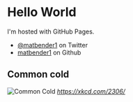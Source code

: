 # Hello World
I'm hosted with GitHub Pages.
* <a href="https://twitter.com/matbender1" rel="me">@matbender1</a> on Twitter
* <a href="https://github.com/matbender" rel="me">matbender1</a> on Github

## Common cold
![Common Cold](https://imgs.xkcd.com/comics/common_cold.png)
*https://xkcd.com/2306/*
